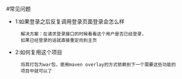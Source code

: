 #常见问题

* 1:如果登录之后反复调用登录页面登录会怎么样
   
        解决方案：在请求登录接口的时候看看这个用户是否已经登录，
        如果已经登录的话就直接重定向到主页
        
* 2:如何复用这个项目
        
        将其打包为war包，使用maven overlay的方式依赖到下一个需要这些功能的
        项目中就可以了